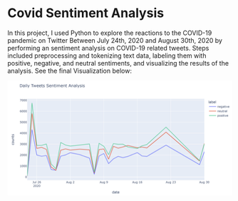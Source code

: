 # Covid Sentiment Analysis

In this project, I used Python to explore the reactions to the COVID-19 pandemic on Twitter Between July 24th, 2020 and  August 30th, 2020 by performing an sentiment analysis on COVID-19 related tweets. Steps included preprocessing and tokenizing text data, labeling them with positive, negative, and neutral sentiments, and visualizing the results of the analysis. See the final Visualization below:

![Sentiment!](https://github.com/chens28/Covid_Sentiment/blob/main/Capture.PNG)
